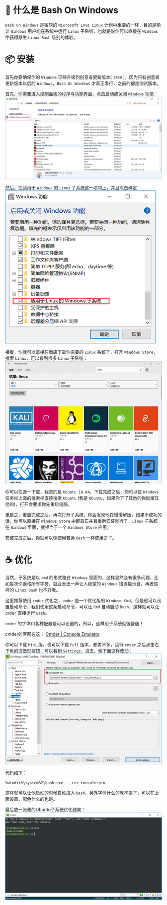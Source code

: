 <!--
@key 8
@title Bash On Windows 安装教程
@date 2018-5-15
@labels Windows Linux Tool
-->

# 🤔 什么是 Bash On Windows
`Bash On Windows` 是微软的 `Microsoft Love Linux` 计划中重要的一环，目的是能让 `Windows` 用户能在系统中运行 `Linux` 子系统，也就是说你可以直接在 `Windows` 中获得原生 `Linux Bash` 级别的体验。

# 📦 安装
首先你要确保你的 `Windows` 已经升级到创意者更新版本( `1709` )，因为只有创意者更新版本以后的 `Windows`，`Bash On Windows` 才真正发行，之前的都是测试版本。

首先，你需要进入控制面板的程序与功能界面，点击启动或关闭 `Windows` 功能：
![程序与功能](../../img/1.png)

然后，把适用于 `Windows` 的 `Linux` 子系统这一项勾上，并且点击确定
![启动或关闭Windows功能](../../img/2.png)

接着，你就可以直接在商店下载你需要的 `Linux` 系统了，打开 `Windows Store`，搜索 `Linux`，可以看到很多 `Linux` 子系统：
![Windows Store](../../img/3.png)

你可以任选一下载，我选的是 `Ubuntu 18.04`，下载完成之后，你可以在 `Windows` 任务栏上面的搜索栏直接搜索 `Ubuntu` (我是 `Ubuntu`，如果你下了其他的你就搜其他的)，打开会要求你先重启电脑。

重启之，重启完成之后，再次打开子系统，你会发现他在慢慢解压，如果不成功的话，你可以直接在 `Windows Store` 中卸载它并且重新安装就行了，`Linux` 子系统在 `Windows` 里面，就相当于一个 `Windows Store` 应用。

安装完成之后，你就可以像使用普通 `Bash` 一样使用之了。

# ☕ 优化
当然，子系统是以 `cmd` 的形式跑在 `Windows` 里面的，这样显然会有很多问题，比如每次你退格所有字符，就会发出一声让人绝望的 `Windows` 错误提示音，再者这样的 `Linux Bash` 也不好看。

这里推荐使用 `cmder` 优化之，`cmder` 是一个优化版的 `Windows Cmd`，但是他可以设置启动命令，我们使用这条启动命令，可以让 `Cmd` 自动启动 `Bash`，这样就可以让 `cmder` 直接运行 `Bash`。

`cmder` 的字体和各种配置是可以设置的，所以，这样用子系统就很舒服！

cmder的官网在这：
[Cmder | Console Emulator](http://cmder.net/)

你可以下载 `Mini` 版，也可以下载 `Full` 版本，都差不多，运行 `cmder` 之后点击右下角的汉堡形按钮，可以看到 `Settings`，进去，像下面这样改动：
![cmder settings](../../img/4.png)

代码如下：
```
%windir%\system32\bash.exe ~ -cur_console:p:n
```

这样就可以让他启动的时候自动进入 `Bash`，另外字体什么的就不提了，可以在上面设置，配色什么的也是。

最后放一张我的Ubuntu子系统优化结果：
![Ubuntu + Cmder](../../img/5.png)
